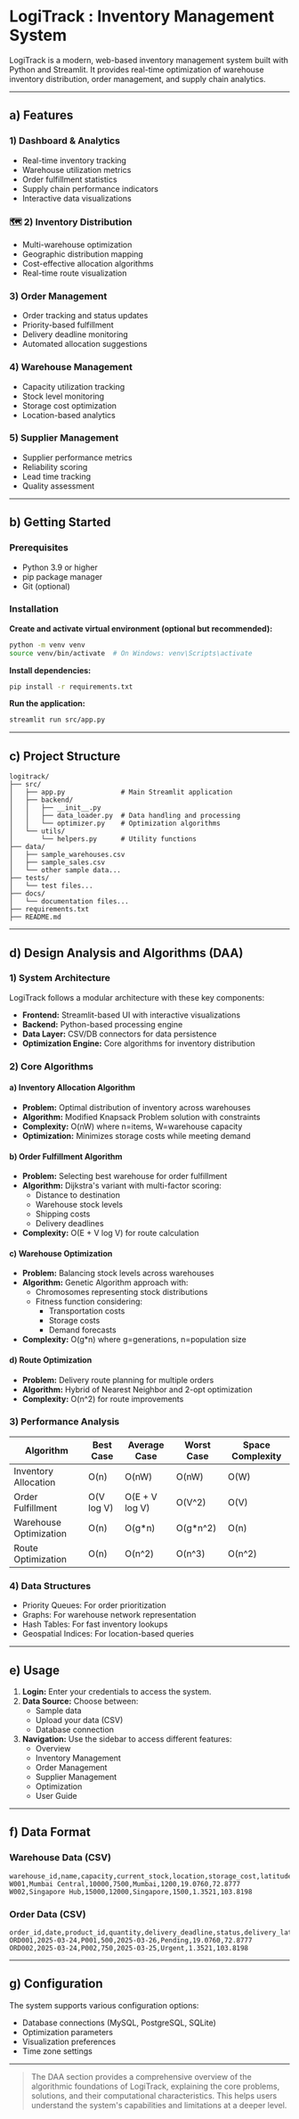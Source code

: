 # LogiTrack : Inventory Management System

LogiTrack is a modern, web-based inventory management system built with Python and Streamlit. It provides real-time optimization of warehouse inventory distribution, order management, and supply chain analytics.

---

## a) Features

### 1) Dashboard & Analytics
- Real-time inventory tracking  
- Warehouse utilization metrics  
- Order fulfillment statistics  
- Supply chain performance indicators  
- Interactive data visualizations  

### 🗺 2) Inventory Distribution
- Multi-warehouse optimization  
- Geographic distribution mapping  
- Cost-effective allocation algorithms  
- Real-time route visualization  

### 3) Order Management
- Order tracking and status updates  
- Priority-based fulfillment  
- Delivery deadline monitoring  
- Automated allocation suggestions  

### 4) Warehouse Management
- Capacity utilization tracking  
- Stock level monitoring  
- Storage cost optimization  
- Location-based analytics  

### 5) Supplier Management
- Supplier performance metrics  
- Reliability scoring  
- Lead time tracking  
- Quality assessment  

---

## b) Getting Started

### Prerequisites
- Python 3.9 or higher  
- pip package manager  
- Git (optional)  

### Installation

**Create and activate virtual environment (optional but recommended):**

```bash
python -m venv venv
source venv/bin/activate  # On Windows: venv\Scripts\activate
```

**Install dependencies:**

```bash
pip install -r requirements.txt
```

**Run the application:**

```bash
streamlit run src/app.py
```

---

## c) Project Structure

```
logitrack/
├── src/
│   ├── app.py              # Main Streamlit application
│   ├── backend/
│   │   ├── __init__.py
│   │   ├── data_loader.py  # Data handling and processing
│   │   └── optimizer.py    # Optimization algorithms
│   └── utils/
│       └── helpers.py      # Utility functions
├── data/
│   ├── sample_warehouses.csv
│   ├── sample_sales.csv
│   └── other sample data...
├── tests/
│   └── test files...
├── docs/
│   └── documentation files...
├── requirements.txt
├── README.md
```

---

## d) Design Analysis and Algorithms (DAA)

### 1) System Architecture

LogiTrack follows a modular architecture with these key components:

- **Frontend:** Streamlit-based UI with interactive visualizations  
- **Backend:** Python-based processing engine  
- **Data Layer:** CSV/DB connectors for data persistence  
- **Optimization Engine:** Core algorithms for inventory distribution  

### 2) Core Algorithms

#### a) Inventory Allocation Algorithm
- **Problem:** Optimal distribution of inventory across warehouses  
- **Algorithm:** Modified Knapsack Problem solution with constraints  
- **Complexity:** O(nW) where n=items, W=warehouse capacity  
- **Optimization:** Minimizes storage costs while meeting demand  

#### b) Order Fulfillment Algorithm
- **Problem:** Selecting best warehouse for order fulfillment  
- **Algorithm:** Dijkstra's variant with multi-factor scoring:
  - Distance to destination  
  - Warehouse stock levels  
  - Shipping costs  
  - Delivery deadlines  
- **Complexity:** O(E + V log V) for route calculation  

#### c) Warehouse Optimization
- **Problem:** Balancing stock levels across warehouses  
- **Algorithm:** Genetic Algorithm approach with:
  - Chromosomes representing stock distributions  
  - Fitness function considering:
    - Transportation costs  
    - Storage costs  
    - Demand forecasts  
- **Complexity:** O(g*n) where g=generations, n=population size  

#### d) Route Optimization
- **Problem:** Delivery route planning for multiple orders  
- **Algorithm:** Hybrid of Nearest Neighbor and 2-opt optimization  
- **Complexity:** O(n^2) for route improvements  

### 3) Performance Analysis

| Algorithm              | Best Case | Average Case     | Worst Case | Space Complexity |
|------------------------|-----------|------------------|------------|------------------|
| Inventory Allocation   | O(n)      | O(nW)            | O(nW)      | O(W)             |
| Order Fulfillment      | O(V log V)| O(E + V log V)   | O(V^2)     | O(V)             |
| Warehouse Optimization | O(n)      | O(g*n)           | O(g*n^2)   | O(n)             |
| Route Optimization     | O(n)      | O(n^2)           | O(n^3)     | O(n^2)           |

### 4) Data Structures
- Priority Queues: For order prioritization  
- Graphs: For warehouse network representation  
- Hash Tables: For fast inventory lookups  
- Geospatial Indices: For location-based queries  

---

## e) Usage

1. **Login:** Enter your credentials to access the system.  
2. **Data Source:** Choose between:
   - Sample data  
   - Upload your data (CSV)  
   - Database connection  
3. **Navigation:** Use the sidebar to access different features:
   - Overview  
   - Inventory Management  
   - Order Management  
   - Supplier Management  
   - Optimization  
   - User Guide  

---

## f) Data Format

### Warehouse Data (CSV)

```
warehouse_id,name,capacity,current_stock,location,storage_cost,latitude,longitude
W001,Mumbai Central,10000,7500,Mumbai,1200,19.0760,72.8777
W002,Singapore Hub,15000,12000,Singapore,1500,1.3521,103.8198
```

### Order Data (CSV)

```
order_id,date,product_id,quantity,delivery_deadline,status,delivery_latitude,delivery_longitude
ORD001,2025-03-24,P001,500,2025-03-26,Pending,19.0760,72.8777
ORD002,2025-03-24,P002,750,2025-03-25,Urgent,1.3521,103.8198
```

---

## g) Configuration

The system supports various configuration options:

- Database connections (MySQL, PostgreSQL, SQLite)  
- Optimization parameters  
- Visualization preferences  
- Time zone settings  

---

> The DAA section provides a comprehensive overview of the algorithmic foundations of LogiTrack, explaining the core problems, solutions, and their computational characteristics. This helps users understand the system's capabilities and limitations at a deeper level.

